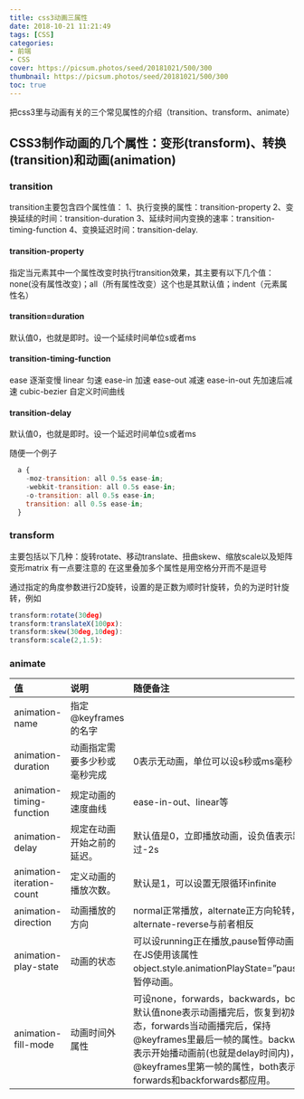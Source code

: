 ```yaml
---
title: css3动画三属性
date: 2018-10-21 11:21:49
tags: [CSS]
categories: 
- 前端
- CSS
cover: https://picsum.photos/seed/20181021/500/300
thumbnail: https://picsum.photos/seed/20181021/500/300
toc: true
---
```

把css3里与动画有关的三个常见属性的介绍（transition、transform、animate）
<!-- more -->
## CSS3制作动画的几个属性：变形(transform)、转换(transition)和动画(animation)

### transition
transition主要包含四个属性值：
1、执行变换的属性：transition-property
2、变换延续的时间：transition-duration
3、延续时间内变换的速率：transition-timing-function
4、变换延迟时间：transition-delay.

#### transition-property
指定当元素其中一个属性改变时执行transition效果，其主要有以下几个值：none(没有属性改变)；all（所有属性改变）这个也是其默认值；indent（元素属性名）
#### transition=duration
默认值0，也就是即时。设一个延续时间单位s或者ms
#### transition-timing-function
ease 逐渐变慢
linear 匀速
ease-in 加速
ease-out 减速
ease-in-out 先加速后减速
cubic-bezier 自定义时间曲线
#### transition-delay
默认值0，也就是即时。设一个延迟时间单位s或者ms

随便一个例子
```js
  a {
    -moz-transition: all 0.5s ease-in;
    -webkit-transition: all 0.5s ease-in;
    -o-transition: all 0.5s ease-in;
    transition: all 0.5s ease-in;
  }
```

### transform
主要包括以下几种：旋转rotate、移动translate、扭曲skew、缩放scale以及矩阵变形matrix
有一点要注意的 在这里叠加多个属性是用空格分开而不是逗号

通过指定的角度参数进行2D旋转，设置的是正数为顺时针旋转，负的为逆时针旋转，例如
```js
transform:rotate(30deg)
transform:translateX(100px):
transform:skew(30deg,10deg):
transform:scale(2,1.5):
```

### animate
|值|	说明|随便备注|
|:-----|:-----|:-----|
|animation-name	|指定@keyframes的名字|
|animation-duration|	动画指定需要多少秒或毫秒完成|0表示无动画，单位可以设s秒或ms毫秒
|animation-timing-function|	规定动画的速度曲线|ease-in-out、linear等
|animation-delay|	规定在动画开始之前的延迟。|默认值是0，立即播放动画，设负值表示跳过-2s
|animation-iteration-count|	定义动画的播放次数。|默认是1，可以设置无限循环infinite
|animation-direction|	动画播放的方向|normal正常播放，alternate正方向轮转，alternate-reverse与前者相反
|animation-play-state|动画的状态|可以设running正在播放,pause暂停动画，通常在JS使用该属性object.style.animationPlayState=”paused”来暂停动画。
|animation-fill-mode|动画时间外属性|可设none，forwards，backwards，both，默认值none表示动画播完后，恢复到初始状态，forwards当动画播完后，保持@keyframes里最后一帧的属性。backwards表示开始播动画前(也就是delay时间内)，应用@keyframes里第一帧的属性，both表示forwards和backforwards都应用。